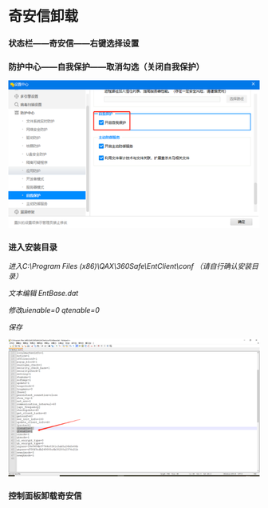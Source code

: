 # 奇安信卸载

### 状态栏——奇安信——右键选择设置

### 防护中心——自我保护——取消勾选（关闭自我保护）

![img](../.vuepress/public/img/Y1L7DUEvuCWIKcKls7TERBsPFHztt7vg.png)

### 进入安装目录

*进入C:\Program Files (x86)\QAX\360Safe\EntClient\conf （请自行确认安装目录）*

   *文本编辑 EntBase.dat* 

   *修改uienable=0  qtenable=0*

   *保存*

![img](../.vuepress/public/img/HH8VxfTtdZHBmVRUQDKBMGGCiF1e9U0v.png)

### 控制面板卸载奇安信

